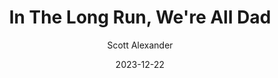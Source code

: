 ---
layout: podcast
title: "In The Long Run, We're All Dad"
author: Scott Alexander
description: https://www.astralcodexten.com/p/in-the-long-run-were-all-dad
date: 2023-12-22
length: 5179410
duration: 1295
guid: in-the-long-run-were-all-dad
---